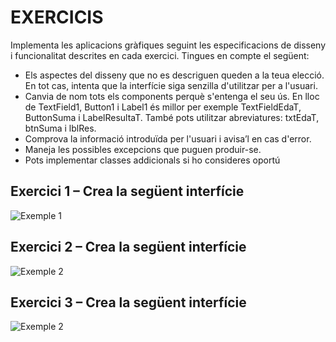 # EXERCICIS

Implementa les aplicacions gràfiques seguint les especificacions de disseny i funcionalitat descrites en cada exercici. Tingues en compte el següent:

- Els aspectes del disseny que no es descriguen queden a la teua elecció. En tot cas, intenta que la interfície siga senzilla d'utilitzar per a l'usuari.
- Canvia de nom tots els components perquè s'entenga el seu ús. En lloc de TextField1, Button1 i Label1 és millor per exemple TextFieldEdaT, ButtonSuma i LabelResultaT. També pots utilitzar abreviatures: txtEdaT, btnSuma i lblRes.
- Comprova la informació introduïda per l'usuari i avisa’l en cas d'error.
- Maneja les possibles excepcions que puguen produir-se.
- Pots implementar classes addicionals si ho consideres oportú

## Exercici 1 – Crea la següent interfície

![Exemple 1](/uf11/exercici1.jpg)

## Exercici 2 – Crea la següent interfície

![Exemple 2](/uf11/exercici2.jpg)

## Exercici 3 – Crea la següent interfície

![Exemple 2](/uf11/exercici3.jpg)
